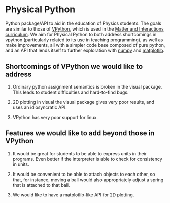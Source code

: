 Physical Python
===============

Python package/API to aid in the education of Physics students.  The
goals are similar to those of [VPython](http://vpython.org), which is
used in the [Matter and Interactions
curriculum](http://matterandinteractions.org).  We aim for Physical
Python to both address shortcomings in vpython (particularly related
to its use in teaching programming), as well as make improvements, all
with a simpler code base composed of pure python, and an API that
lends itself to further exploration with [numpy](http://numpy.org) and
[matplotlib](http://matplotlib.org).

Shortcomings of VPython we would like to address
------------------------------------------------

1. Ordinary python assignment semantics is broken in the visual
   package.  This leads to student difficulties and hard-to-find
   bugs.

2. 2D plotting in visual the visual package gives very poor results,
   and uses an idiosyncratic API.

3. VPython has very poor support for linux.

Features we would like to add beyond those in VPython
-----------------------------------------------------

1. It would be great for students to be able to express units in their
   programs.  Even better if the interpreter is able to check for
   consistency in units.

2. It would be convenient to be able to attach objects to each other,
   so that, for instance, moving a ball would also appropriately
   adjust a spring that is attached to that ball.

3. We would like to have a matplotlib-like API for 2D plotting.
